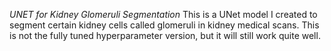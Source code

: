 *UNET for Kidney Glomeruli Segmentation*
This is a UNet model I created to segment certain kidney cells called glomeruli in kidney medical scans. This is not the fully tuned hyperparameter version, but it will still work quite well.
